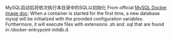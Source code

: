 MySQL启动后将依次执行本目录中的SQL以初始化
From official [MySQL Docker image doc](https://hub.docker.com/_/mysql/):
When a container is started for the first time, a new database mysql will be initialized with the provided configuration variables. Furthermore, it will execute files with extensions .sh and .sql that are found in /docker-entrypoint-initdb.d.